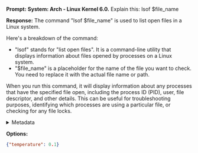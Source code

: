**Prompt:**
**System: Arch - Linux Kernel 6.0.**
          Explain this:
          lsof $file_name

**Response:**
The command "lsof $file_name" is used to list open files in a Linux system. 

Here's a breakdown of the command:

- "lsof" stands for "list open files". It is a command-line utility that displays information about files opened by processes on a Linux system.
- "$file_name" is a placeholder for the name of the file you want to check. You need to replace it with the actual file name or path.

When you run this command, it will display information about any processes that have the specified file open, including the process ID (PID), user, file descriptor, and other details. This can be useful for troubleshooting purposes, identifying which processes are using a particular file, or checking for any file locks.

<details><summary>Metadata</summary>

- Duration: 13190 ms
- Datetime: 2023-10-18T09:48:20.260002
- Model: gpt-3.5-turbo-0613

</details>

**Options:**
```json
{"temperature": 0.1}
```

